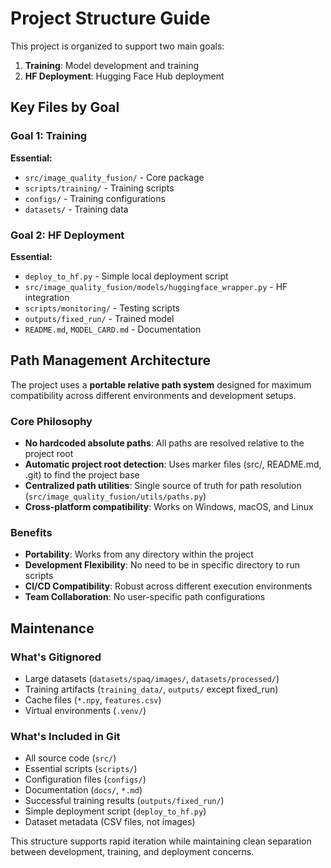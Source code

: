 # Project Structure Guide

This project is organized to support two main goals:
1. **Training**: Model development and training
2. **HF Deployment**: Hugging Face Hub deployment

## Key Files by Goal

### Goal 1: Training
**Essential:**
- `src/image_quality_fusion/` - Core package
- `scripts/training/` - Training scripts  
- `configs/` - Training configurations
- `datasets/` - Training data

### Goal 2: HF Deployment  
**Essential:**
- `deploy_to_hf.py` - Simple local deployment script
- `src/image_quality_fusion/models/huggingface_wrapper.py` - HF integration
- `scripts/monitoring/` - Testing scripts
- `outputs/fixed_run/` - Trained model
- `README.md`, `MODEL_CARD.md` - Documentation

## Path Management Architecture

The project uses a **portable relative path system** designed for maximum compatibility across different environments and development setups.

### Core Philosophy
- **No hardcoded absolute paths**: All paths are resolved relative to the project root
- **Automatic project root detection**: Uses marker files (src/, README.md, .git) to find the project base
- **Centralized path utilities**: Single source of truth for path resolution (`src/image_quality_fusion/utils/paths.py`)
- **Cross-platform compatibility**: Works on Windows, macOS, and Linux

### Benefits
- **Portability**: Works from any directory within the project
- **Development Flexibility**: No need to be in specific directory to run scripts
- **CI/CD Compatibility**: Robust across different execution environments
- **Team Collaboration**: No user-specific path configurations

## Maintenance

### What's Gitignored
- Large datasets (`datasets/spaq/images/`, `datasets/processed/`)
- Training artifacts (`training_data/`, `outputs/` except fixed_run)
- Cache files (`*.npy`, `features.csv`)
- Virtual environments (`.venv/`)

### What's Included in Git
- All source code (`src/`)
- Essential scripts (`scripts/`)
- Configuration files (`configs/`)
- Documentation (`docs/`, `*.md`)
- Successful training results (`outputs/fixed_run/`)
- Simple deployment script (`deploy_to_hf.py`)
- Dataset metadata (CSV files, not images)

This structure supports rapid iteration while maintaining clean separation between development, training, and deployment concerns.